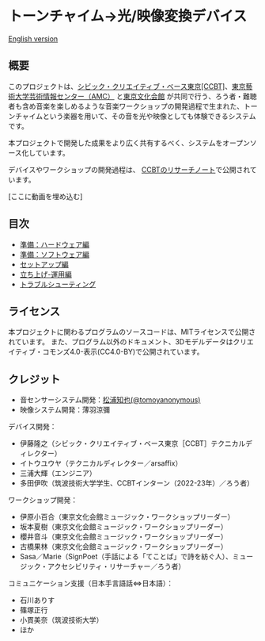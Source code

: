 # トーンチャイム→光/映像変換デバイス

[English version](README.en.md)

## 概要

このプロジェクトは、[シビック・クリエイティブ・ベース東京[CCBT]](https://ccbt.rekibun.or.jp/)、[東京藝術大学芸術情報センター（AMC）](https://amc.geidai.ac.jp)
と[東京文化会館](https://www.t-bunka.jp/)
が共同で行う、ろう者・難聴者も含め音楽を楽しめるような音楽ワークショップの開発過程で生まれた、トーンチャイムという楽器を用いて、その音を光や映像としても体験できるシステムです。

本プロジェクトで開発した成果をより広く共有するべく、システムをオープンソース化しています。

デバイスやワークショップの開発過程は、
[CCBTのリサーチノート](https://ccbt.rekibun.or.jp/research-notes/diverstiy-and-inclusion-project-02)で公開されています。

[ここに動画を埋め込む]

## 目次

- [準備：ハードウェア編](1-prep-hardware.md)
- [準備：ソフトウェア編](2-prep-software.md)
- [セットアップ編](3-setup.md)
- [立ち上げ-運用編](4-use.md)
- [トラブルシューティング](5-troubleshooting.md)

## ライセンス

本プロジェクトに関わるプログラムのソースコードは、MITライセンスで公開されています。
また、プログラム以外のドキュメント、3Dモデルデータはクリエイティブ・コモンズ4.0-表示(CC4.0-BY)で公開されています。

## クレジット

- 音センサーシステム開発：[松浦知也(@tomoyanonymous)](https://matsuuratomoya.com)
- 映像システム開発：薄羽涼彌

デバイス開発：

- 伊藤隆之（シビック・クリエイティブ・ベース東京［CCBT］テクニカルディレクター）
- イトウユウヤ（テクニカルディレクター／arsaffix）
- 三浦大輝（エンジニア）
- 多田伊吹（筑波技術大学学生、CCBTインターン（2022-23年）／ろう者）

ワークショップ開発：

- 伊原小百合（東京文化会館ミュージック・ワークショップリーダー）
- 坂本夏樹（東京文化会館ミュージック・ワークショップリーダー）
- 櫻井音斗（東京文化会館ミュージック・ワークショップリーダー）
- 古橋果林（東京文化会館ミュージック・ワークショップリーダー）
- Sasa／Marie（SignPoet（手話による「てことば」で詩を紡ぐ人）、ミュージック・アクセシビリティ・リサーチャー／ろう者）

コミュニケーション支援（日本手言語話⇔日本語）：

- 石川ありす
- 篠塚正行
- 小貫美奈（筑波技術大学）
- ほか